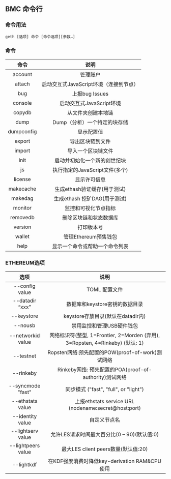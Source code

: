 ## BMC 命令行

### 命令用法

```
geth [选项] 命令 [命令选项][参数…] 
```
### 命令

| 命令   | 说明   |
|:--:   |:--:   |
| account   | 管理账户 |
| attach   |  启动交互式JavaScript环境（连接到节点） |
| bug   |     上报bug Issues |
| console  |  启动交互式JavaScript环境 |
| copydb  |   从文件夹创建本地链 |
| dump   |    Dump（分析）一个特定的块存储 |
|dumpconfig | 显示配置值 |
| export  |   导出区块链到文件 |
| import |    导入一个区块链文件 |
| init   |    启动并初始化一个新的创世纪块 |
| js     |    执行指定的JavaScript文件(多个) |
| license |   显示许可信息 |
| makecache | 生成ethash验证缓存(用于测试) |
| makedag  |  生成ethash 挖矿DAG(用于测试) |
| monitor  |  监控和可视化节点指标 |
| removedb |  删除区块链和状态数据库 |
| version |   打印版本号 |
| wallet  |   管理Ethereum预售钱包 |
|help |  显示一个命令或帮助一个命令列表 |

### ETHEREUM选项

| 选项   | 说明   |
|:--:   |:--:   |
| --config value     |     TOML 配置文件 |
| --datadir “xxx”    |     数据库和keystore密钥的数据目录 |
| --keystore        |      keystore存放目录(默认在datadir内) |
| --nousb          |       禁用监控和管理USB硬件钱包 |
| --networkid value  |     网络标识符(整型, 1=Frontier, 2=Morden (弃用), 3=Ropsten, 4=Rinkeby) (默认: 1) |
| --testnet     |          Ropsten网络:预先配置的POW(proof-of-work)测试网络 |
| --rinkeby      |         Rinkeby网络: 预先配置的POA(proof-of-authority)测试网络 |
| --syncmode "fast"   |    同步模式 ("fast", "full", or "light") |
| --ethstats value  |      上报ethstats service  URL (nodename:secret@host:port) |
| --identity value   |     自定义节点名 |
| --lightserv value  |     允许LES请求时间最大百分比(0 – 90)(默认值:0)  |
| --lightpeers value  |    最大LES client peers数量(默认值:20) |
| --lightkdf      |        在KDF强度消费时降低key-derivation RAM&CPU使用 |